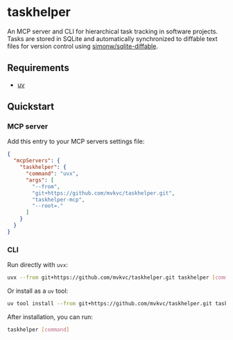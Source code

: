 # taskhelper

An MCP server and CLI for hierarchical task tracking in software projects. Tasks are stored in SQLite and automatically synchronized to diffable text files for version control using [simonw/sqlite-diffable](https://github.com/simonw/sqlite-diffable).

## Requirements

- [uv](https://docs.astral.sh/uv/getting-started/installation)

## Quickstart

### MCP server

Add this entry to your MCP servers settings file:

```json
{
  "mcpServers": {
    "taskhelper": {
      "command": "uvx",
      "args": [
        "--from",
        "git+https://github.com/mvkvc/taskhelper.git",
        "taskhelper-mcp",
        "--root=."
      ]
    }
  }
}
```

### CLI

Run directly with `uvx`:

```sh
uvx --from git+https://github.com/mvkvc/taskhelper.git taskhelper [command]
```

Or install as a `uv` tool:

```sh
uv tool install --from git+https://github.com/mvkvc/taskhelper.git taskhelper
```

After installation, you can run:

```sh
taskhelper [command]
```
